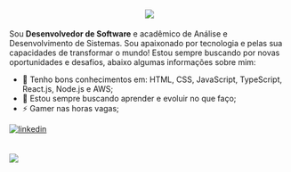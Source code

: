<h1 align="center">
  <img src="https://ik.imagekit.io/dfw3q47dv0/the_power_of_dark_side_fPLL-vX6C.gif" />
</h1>

Sou **Desenvolvedor de Software** e acadêmico de Análise e Desenvolvimento de Sistemas. Sou apaixonado por tecnologia e pelas sua capacidades de transformar o mundo! Estou sempre buscando por novas oportunidades e desafios, abaixo algumas informações sobre mim:

- 🎈 Tenho bons conhecimentos em: HTML, CSS, JavaScript, TypeScript, React.js, Node.js e AWS;
- 💬 Estou sempre buscando aprender e evoluir no que faço;<br>
- ⚡️ Gamer nas horas vagas;<br>

<div align='left'>
  <a href="https://www.linkedin.com/in/gomes-dev/" target="_blank">
  <img src="https://img.shields.io/badge/linkedin:  Raimundo Junior-%2300acee.svg?color=405DE6&style=for-the-badge&logo=linkedin&logoColor=white" alt=linkedin style="margin-bottom: 5px;"/>
  </a>
</div>
<br>

[![](https://github-readme-stats.vercel.app/api/top-langs/?username=dev-gomes&layout=compact&theme=dark)](https://github.com/anuraghazra/github-readme-stats)